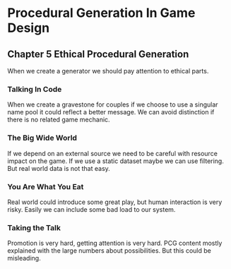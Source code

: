 # Procedural Generation In Game Design

## Chapter 5 Ethical Procedural Generation

When we create a generator we should pay attention to ethical parts.

### Talking In Code

When we create a gravestone for couples if we choose to use a singular name pool it could reflect a better message. We can avoid distinction if there is no related game mechanic.

### The Big Wide World

If we depend on an external source we need to be careful with resource impact on the game. If we use a static dataset maybe we can use filtering. But real world data is not that easy.

### You Are What You Eat

Real world could introduce some great play, but human interaction is very risky. Easily we can include some bad load to our system.

### Taking the Talk

Promotion is very hard, getting attention is very hard. PCG content mostly explained with the large numbers about possibilities. But this could be misleading.
